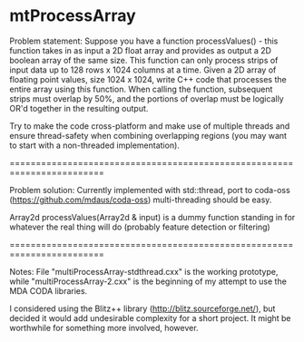 # mtProcessArray

Problem statement: 
Suppose you have a function processValues() - this function takes in as input a 2D float array and provides as output a 2D boolean array of the same size.  This function can only process strips of input data up to 128 rows x 1024 columns at a time.  Given a 2D array of floating point values, size 1024 x 1024, write C++ code that processes the entire array using this function.  When calling the function, subsequent strips must overlap by 50%, and the portions of overlap must be logically OR'd together in the resulting output.

Try to make the code cross-platform and make use of multiple threads and ensure thread-safety when combining overlapping regions (you may want to start with a non-threaded implementation).

========================================================================

Problem solution:
Currently implemented with std::thread, port to coda-oss (https://github.com/mdaus/coda-oss) multi-threading should be easy.

Array2d<bool> processValues(Array2d<float> & input) is a dummy function standing in for whatever the real thing will do (probably feature detection or filtering)

========================================================================

Notes:
File "multiProcessArray-stdthread.cxx" is the working prototype, while "multiProcessArray-2.cxx" is the beginning of my attempt to use the MDA CODA libraries.

I considered using the Blitz++ library (http://blitz.sourceforge.net/), but decided it would add undesirable complexity for a short project. It might be worthwhile for something more involved, however.
